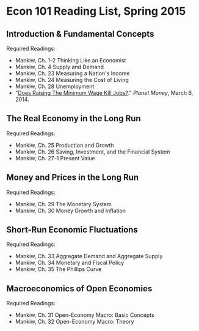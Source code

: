 # Econ 101 Reading List, Spring 2015

## Introduction & Fundamental Concepts

Required Readings:
* Mankiw, Ch. 1-2 Thinking Like an Economist
* Mankiw, Ch. 4 Supply and Demand
* Mankiw, Ch. 23 Measuring a Nation's Income
* Mankiw, Ch. 24 Measuring the Cost of Living
* Mankiw, Ch. 28 Unemployment
* "[Does Raising The Minimum Wage Kill Jobs?](http://www.npr.org/blogs/money/2014/03/06/286861541/does-raising-the-minimum-wage-kill-jobs)." *Planet Money*, March 6, 2014.


## The Real Economy in the Long Run

Required Readings:
* Mankiw, Ch. 25 Production and Growth 
* Mankiw, Ch. 26 Saving, Investment, and the Financial System
* Mankiw, Ch. 27-1 Present Value


## Money and Prices in the Long Run

Required Readings:
* Mankiw, Ch. 29 The Monetary System
* Mankiw, Ch. 30 Money Growth and Inflation


## Short-Run Economic Fluctuations

Required Readings:
* Mankiw, Ch. 33 Aggregate Demand and Aggregate Supply
* Mankiw, Ch. 34 Monetary and Fiscal Policy
* Mankiw, Ch. 35 The Phillips Curve


## Macroeconomics of Open Economies

Required Readings:
* Mankiw, Ch. 31 Open-Economy Macro: Basic Concepts
* Mankiw, Ch. 32 Open-Economy Macro: Theory
